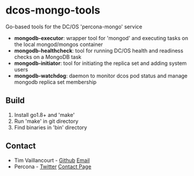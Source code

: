 # dcos-mongo-tools

Go-based tools for the DC/OS 'percona-mongo' service

- **mongodb-executor**: wrapper tool for 'mongod' and executing tasks on the local mongod/mongos container
- **mongodb-healthcheck**: tool for running DC/OS health and readiness checks on a MongoDB task
- **mongodb-initiator**: tool for initiating the replica set and adding system users
- **mongodb-watchdog**: daemon to monitor dcos pod status and manage mongodb replica set membership

## Build

1. Install go1.8+ and 'make'
2. Run 'make' in git directory
3. Find binaries in 'bin' directory

## Contact
- Tim Vaillancourt - [Github](https://github.com/timvaillancourt) [Email](mailto:tim.vaillancourt@percona.com)
- Percona - [Twitter](https://twitter.com/Percona) [Contact Page](https://www.percona.com/about-percona/contact)
